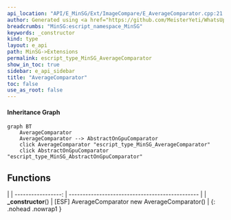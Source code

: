 ```yaml
---
api_location: "API/E_MinSG/Ext/ImageCompare/E_AverageComparator.cpp:21:38"
author: Generated using <a href="https://github.com/MeisterYeti/WhatsUpDoc">WhatsUpDoc</a>
breadcrumbs: "MinSG:escript_namespace_MinSG"
keywords: _constructor
kind: type
layout: e_api
path: MinSG->Extensions
permalink: escript_type_MinSG_AverageComparator
show_in_toc: true
sidebar: e_api_sidebar
title: "AverageComparator"
toc: false
use_as_root: false
---
```


#### Inheritance Graph

```mermaid
graph BT
	AverageComparator
	AverageComparator --> AbstractOnGpuComparator
	click AverageComparator "escript_type_MinSG_AverageComparator"
	click AbstractOnGpuComparator "escript_type_MinSG_AbstractOnGpuComparator"
```

## Functions

|
| -----------------: | ----------------------------------------------- | 
| **_constructor**() | [ESF] AverageComparator new AverageComparator() | 
{: .nohead .nowrap1 }

